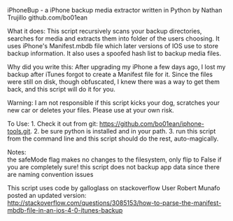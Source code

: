 iPhoneBup - a iPhone backup media extractor written in Python by Nathan Trujillo github.com/bo01ean

What it does:
	This script recursively scans your backup directories,  searches for media and extracts them into folder of the users choosing.
	It uses iPhone's Manifest.mbdb file which later versions of IOS use to store backup information.
	It also uses a spoofed hash list to backup media files.

Why did you write this:
	After upgrading my iPhone a few days ago, I lost my backup after iTunes forgot to create a Manifest file for it.
	Since the files were still on disk, though obfuscated, I knew there was a way to get them back, and this script will do it for you.

Warning:
	I am not responsible if this script kicks your dog, scratches your new car or deletes your files. Please use at your own risk.

To Use:
	1. Check it out from git: https://github.com/bo01ean/iphone-tools.git.
	2. be sure python is installed and in your path.
	3. run this script from the command line and this script should do the rest, auto-magically.

Notes:	
	the safeMode flag makes no changes to the filesystem, only flip to False if you are completely sure!
	this script does not backup app data since there are naming convention issues


This script uses code by galloglass on stackoverflow 
User Robert Munafo posted an updated version:
http://stackoverflow.com/questions/3085153/how-to-parse-the-manifest-mbdb-file-in-an-ios-4-0-itunes-backup
